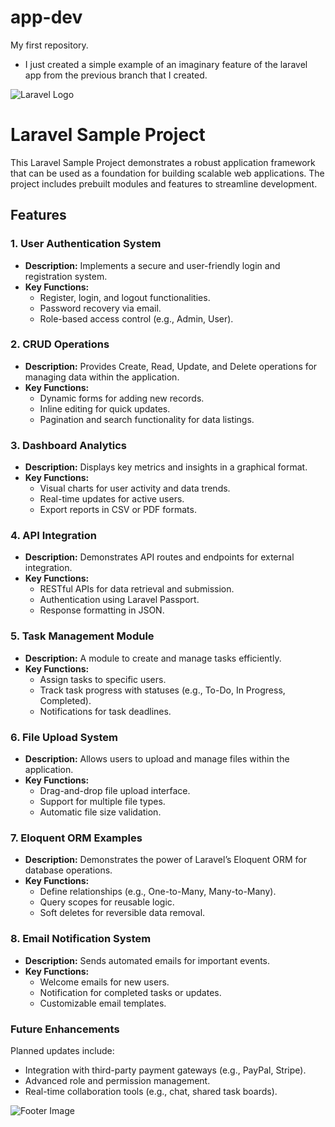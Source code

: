 # app-dev
My first repository.
- I just created a simple example of an imaginary feature of the laravel app from the previous branch that I created.

![Laravel Logo](https://laravel.com/img/logotype.min.svg)
# Laravel Sample Project

This Laravel Sample Project demonstrates a robust application framework that can be used as a foundation for building scalable web applications. The project includes prebuilt modules and features to streamline development.



## Features

### 1. **User Authentication System**
- **Description:** Implements a secure and user-friendly login and registration system.
- **Key Functions:**
  - Register, login, and logout functionalities.
  - Password recovery via email.
  - Role-based access control (e.g., Admin, User).



### 2. **CRUD Operations**
- **Description:** Provides Create, Read, Update, and Delete operations for managing data within the application.
- **Key Functions:**
  - Dynamic forms for adding new records.
  - Inline editing for quick updates.
  - Pagination and search functionality for data listings.



### 3. **Dashboard Analytics**
- **Description:** Displays key metrics and insights in a graphical format.
- **Key Functions:**
  - Visual charts for user activity and data trends.
  - Real-time updates for active users.
  - Export reports in CSV or PDF formats.



### 4. **API Integration**
- **Description:** Demonstrates API routes and endpoints for external integration.
- **Key Functions:**
  - RESTful APIs for data retrieval and submission.
  - Authentication using Laravel Passport.
  - Response formatting in JSON.



### 5. **Task Management Module**
- **Description:** A module to create and manage tasks efficiently.
- **Key Functions:**
  - Assign tasks to specific users.
  - Track task progress with statuses (e.g., To-Do, In Progress, Completed).
  - Notifications for task deadlines.



### 6. **File Upload System**
- **Description:** Allows users to upload and manage files within the application.
- **Key Functions:**
  - Drag-and-drop file upload interface.
  - Support for multiple file types.
  - Automatic file size validation.



### 7. **Eloquent ORM Examples**
- **Description:** Demonstrates the power of Laravel’s Eloquent ORM for database operations.
- **Key Functions:**
  - Define relationships (e.g., One-to-Many, Many-to-Many).
  - Query scopes for reusable logic.
  - Soft deletes for reversible data removal.



### 8. **Email Notification System**
- **Description:** Sends automated emails for important events.
- **Key Functions:**
  - Welcome emails for new users.
  - Notification for completed tasks or updates.
  - Customizable email templates.



### **Future Enhancements**
Planned updates include:
- Integration with third-party payment gateways (e.g., PayPal, Stripe).
- Advanced role and permission management.
- Real-time collaboration tools (e.g., chat, shared task boards).

![Footer Image](https://laravel.com/img/logotype.min.svg)
